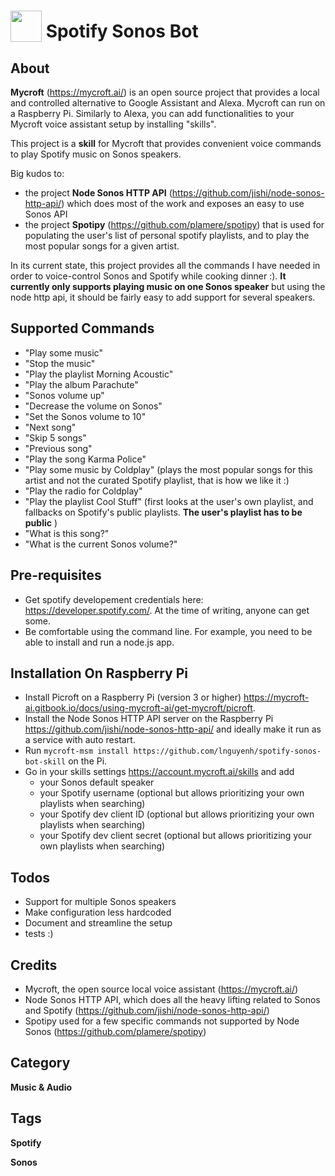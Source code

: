 # <img src="https://raw.githack.com/FortAwesome/Font-Awesome/master/svgs/solid/headphones.svg" card_color="#40DBB0" width="50" height="50" style="vertical-align:bottom"/> Spotify Sonos Bot
## About
**Mycroft** (https://mycroft.ai/) is an open source project that provides a local and controlled alternative to Google Assistant and Alexa. Mycroft can run on a Raspberry Pi. Similarly to Alexa, you can add functionalities to your Mycroft voice assistant setup by installing "skills".

This project is a **skill** for Mycroft that provides convenient voice commands to play Spotify music on Sonos speakers.

Big kudos to:
- the project **Node Sonos HTTP API** (https://github.com/jishi/node-sonos-http-api/) which does most of the work and exposes an easy to use Sonos API
- the project **Spotipy** (https://github.com/plamere/spotipy) that is used for populating the user's list of personal spotify playlists, and to play the most popular songs for a given artist.

In its current state, this project provides all the commands I have needed in order to voice-control Sonos and Spotify while cooking dinner :). **It currently only supports playing music on one Sonos speaker** but using the node http api, it should be fairly easy to add support for several speakers.

## Supported Commands
* "Play some music"
* "Stop the music"
* "Play the playlist Morning Acoustic"
* "Play the album Parachute"
* "Sonos volume up"
* "Decrease the volume on Sonos"
* "Set the Sonos volume to 10"
* "Next song"
* "Skip 5 songs"
* "Previous song"
* "Play the song Karma Police"
* "Play some music by Coldplay" (plays the most popular songs for this artist and not the curated Spotify playlist, that is how we like it :) 
* "Play the radio for Coldplay"
* "Play the playlist Cool Stuff" (first looks at the user's own playlist, and fallbacks on Spotify's public playlists. **The user's playlist has to be public** )
* "What is this song?"
* "What is the current Sonos volume?"


## Pre-requisites
* Get spotify developement credentials here: https://developer.spotify.com/. At the time of writing, anyone can get some.
* Be comfortable using the command line. For example, you need to be able to install and run a node.js app.

## Installation On Raspberry Pi
- Install Picroft on a Raspberry Pi (version 3 or higher) https://mycroft-ai.gitbook.io/docs/using-mycroft-ai/get-mycroft/picroft.
- Install the Node Sonos HTTP API server on the Raspberry Pi https://github.com/jishi/node-sonos-http-api/ and ideally make it run as a service with auto restart.
- Run `mycroft-msm install https://github.com/lnguyenh/spotify-sonos-bot-skill` on the Pi.
- Go in your skills settings https://account.mycroft.ai/skills and add
    - your Sonos default speaker
    - your Spotify username (optional but allows prioritizing your own playlists when searching)
    - your Spotify dev client ID (optional but allows prioritizing your own playlists when searching)
    - your Spotify dev client secret (optional but allows prioritizing your own playlists when searching)

## Todos

* Support for multiple Sonos speakers
* Make configuration less hardcoded
* Document and streamline the setup
* tests :)

## Credits
* Mycroft, the open source local voice assistant (https://mycroft.ai/)
* Node Sonos HTTP API, which does all the heavy lifting related to Sonos and Spotify (https://github.com/jishi/node-sonos-http-api/)
* Spotipy used for a few specific commands not supported by Node Sonos (https://github.com/plamere/spotipy) 

## Category
**Music & Audio**

## Tags
**Spotify**

**Sonos**
